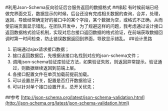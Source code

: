 #利用Json-Schema反向验证后台服务返回的数据格式
##缘起
有时候前端已经做完界面交互，数据显示的时候，后台还没有完成相关数据的查询，合并，处理，返回，导致经常确定好的接口中的某个字段，某个数据为空，或格式不正确，从而使前端页面显示错乱。在团队开发中，为了规避这样的问题，我考虑通过设计接口返回数据格式验证机制，实现对后台接口返回数据的格式验证，在前端获取数据回调时第一时间检查，防止错误数据返回到界面，导致显示错乱。
##设计思路
1.	前端通过ajax请求接口数据；
2.	接口返回数据后，先根据该接口名找到对应的json-schema文件；
3.	调用json-schema验证库验证方法，如果验证失败，则返回异常提示。验证通过，则数据继续返回到前端上层。
4.	各接口配置文件在单页加载前提前加载。
5.	可以设置总开关，配置是否打开数据验证；
6.	可以针对单个接口设置开关。总开关优先；

##参考
[http://json-schema.org/latest/json-schema-validation.html](http://json-schema.org/latest/json-schema-validation.html)



